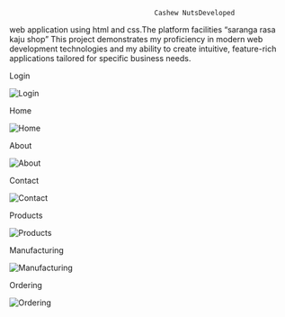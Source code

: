                                        Cashew NutsDeveloped 
web application using html and css.The platform facilities “saranga rasa kaju shop” This project demonstrates my proficiency in modern web development technologies and my ability to create intuitive, feature-rich applications tailored for specific business needs.

Login

![Login](https://github.com/user-attachments/assets/ca9053f0-5aad-467c-9bfa-b15ad58932b0)



Home

![Home](https://github.com/user-attachments/assets/ec9f8522-ddab-45af-838b-8dfc126d1d1d)



About

![About](https://github.com/user-attachments/assets/4614277d-ed2d-4fac-9c06-130be5bc22ba)



Contact

![Contact](https://github.com/user-attachments/assets/c5fdd176-fd0d-4fbe-805d-dfdcdb34dc8f)



Products

![Products](https://github.com/user-attachments/assets/0dd73ce0-6004-4ef2-b5d1-0a7666d50929)



Manufacturing

![Manufacturing](https://github.com/user-attachments/assets/387183de-70b7-4a82-8180-3322cbdc8dd0)




Ordering

![Ordering](https://github.com/user-attachments/assets/4a1a36d7-b680-42d9-af4c-41ae0a502acb)
